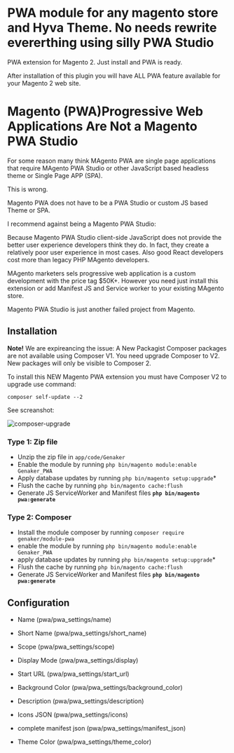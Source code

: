 
# PWA module for any magento store and Hyva Theme. No needs rewrite evererthing using silly PWA Studio

PWA extension for Magento 2. Just install and PWA is ready. 

After installation of this plugin you will have ALL PWA feature available for your Magento 2 web site.


# Magento (PWA)Progressive Web Applications Are Not a Magento PWA Studio

For some reason many think MAgento PWA are single page applications that require MAgento PWA Studio or other JavaScript based headless theme or Single Page APP (SPA).

This is wrong.

Magento PWA does not have to be a PWA Studio or custom JS based Theme or SPA.

I recommend against being a Magento PWA Studio:

Because Magento PWA Studio client-side JavaScript does not provide the better user experience developers think they do. In fact, they create a relatively poor user experience in most cases. Also good React developers cost more than legacy PHP MAgento developers.

MAgento marketers sels progressive web application is a custom development with the price tag $50K+. However you need just install this extension or add Manifest JS and Service worker to your existing MAgento store.

Magento PWA Studio is just another failed project from Magento.


## Installation 

**Note!** We are expireancing the issue: A New Packagist Composer packages are not available using Composer V1. You need upgrade Composer to V2. New packages will only be visible to Composer 2. 

To install this NEW Magento PWA extension you must have Composer V2 to upgrade use command: 

```
composer self-update --2
```
See screanshot:

![composer-upgrade](https://user-images.githubusercontent.com/9213670/129279251-c6e7a1bc-94e3-4486-8625-e6929b77d626.jpg)


### Type 1: Zip file

 - Unzip the zip file in `app/code/Genaker`
 - Enable the module by running `php bin/magento module:enable Genaker_PWA`
 - Apply database updates by running `php bin/magento setup:upgrade`\*
 - Flush the cache by running `php bin/magento cache:flush`
 - Generate JS ServiceWorker and Manifest files **`php bin/magento pwa:generate`**

### Type 2: Composer

 - Install the module composer by running `composer require genaker/module-pwa`
 - enable the module by running `php bin/magento module:enable Genaker_PWA`
 - apply database updates by running `php bin/magento setup:upgrade`\*
 - Flush the cache by running `php bin/magento cache:flush`
 - Generate JS ServiceWorker and Manifest files **`php bin/magento pwa:generate`**


## Configuration

 - Name (pwa/pwa_settings/name)

 - Short Name (pwa/pwa_settings/short_name)

 - Scope (pwa/pwa_settings/scope)

 - Display Mode (pwa/pwa_settings/display)

 - Start URL (pwa/pwa_settings/start_url)

 - Background Color (pwa/pwa_settings/background_color)

 - Description (pwa/pwa_settings/description)

 - Icons JSON (pwa/pwa_settings/icons)

 - complete manifest json (pwa/pwa_settings/manifest_json)

 - Theme Color  (pwa/pwa_settings/theme_color)


